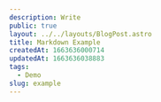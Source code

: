 ```yaml
---
description: Write
public: true
layout: ../../layouts/BlogPost.astro
title: Markdown Example
createdAt: 1663636000714
updatedAt: 1663636038883
tags:
  - Demo
slug: example
---
```

